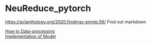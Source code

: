 # NeuReduce_pytorch
https://aclanthology.org/2020.findings-emnlp.56/
Find out markdown

[How to Data-processing](https://github.com/DolceLatte/NeuReduce_pytorch/blob/main/How%20to%20Data%20pre-processing.md)<br/>
[Implementation of Model](https://github.com/DolceLatte/NeuReduce_pytorch/blob/main/Model_summary.md)<br/>
